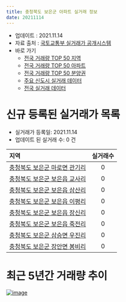 ```yaml
---
title: 충청북도 보은군 아파트 실거래 정보
date: 20211114
---
```


* 업데이트 : 2021.11.14
* 자료 출처 : [국토교통부 실거래가 공개시스템](http://rt.molit.go.kr)
* 바로 가기
    * [전국 거래량 TOP 50 지역](https://apt-info.github.io/apt-trade-info/tr)
    * [전국 거래량 TOP 50 아파트](https://apt-info.github.io/apt-trade-info/ta)
    * [전국 거래량 TOP 50 분양권](https://apt-info.github.io/apt-trade-info/tb)
    * [주요 신도시 실거래 데이터](https://apt-info.github.io/apt-trade-info/newtown)
    * [전국 실거래 데이터](https://apt-info.github.io/apt-trade-info/all)



<script async src="https://pagead2.googlesyndication.com/pagead/js/adsbygoogle.js"></script>
<!-- 기본광고 -->
<ins class="adsbygoogle"
     style="display:block"
     data-ad-client="ca-pub-1142216861245946"
     data-ad-slot="4805727019"
     data-ad-format="auto"
     data-full-width-responsive="true"></ins>
<script>
     (adsbygoogle = window.adsbygoogle || []).push({});
</script>


# 신규 등록된 실거래가 목록

* 실거래가 등록일: 2021.11.14
* 업데이트 된 실거래 수: 0 건


|지역|실거래수|
|:---|:---:|
|[충청북도 보은군 마로면 관기리](https://apt-info.github.io/apt-trade-info/r2911)|0|
|[충청북도 보은군 보은읍 교사리](https://apt-info.github.io/apt-trade-info/r1581)|0|
|[충청북도 보은군 보은읍 삼산리](https://apt-info.github.io/apt-trade-info/r1583)|0|
|[충청북도 보은군 보은읍 이평리](https://apt-info.github.io/apt-trade-info/r1582)|0|
|[충청북도 보은군 보은읍 장신리](https://apt-info.github.io/apt-trade-info/r1584)|0|
|[충청북도 보은군 보은읍 죽전리](https://apt-info.github.io/apt-trade-info/r1585)|0|
|[충청북도 보은군 삼승면 우진리](https://apt-info.github.io/apt-trade-info/r3637)|0|
|[충청북도 보은군 장안면 봉비리](https://apt-info.github.io/apt-trade-info/r3544)|0|



<script async src="https://pagead2.googlesyndication.com/pagead/js/adsbygoogle.js"></script>
<!-- 기본광고 -->
<ins class="adsbygoogle"
     style="display:block"
     data-ad-client="ca-pub-1142216861245946"
     data-ad-slot="4805727019"
     data-ad-format="auto"
     data-full-width-responsive="true"></ins>
<script>
     (adsbygoogle = window.adsbygoogle || []).push({});
</script>


# 최근 5년간 거래량 추이


<div style="width:100%;">
    <canvas id="deal_progress" height="200"></canvas>
</div>

<script>
new Chart(document.getElementById("deal_progress"), {
    type: 'line',
    data: {
        labels: ['16.01','16.02','16.03','16.04','16.05','16.06','16.07','16.08','16.09','16.10','16.11','16.12','17.01','17.02','17.03','17.04','17.05','17.06','17.07','17.08','17.09','17.10','17.11','17.12','18.01','18.02','18.03','18.04','18.05','18.06','18.07','18.08','18.09','18.10','18.11','18.12','19.01','19.02','19.03','19.04','19.05','19.06','19.07','19.08','19.09','19.10','19.11','19.12','20.01','20.02','20.03','20.04','20.05','20.06','20.07','20.08','20.09','20.10','20.11','20.12','21.01','21.02','21.03','21.04','21.05','21.06','21.07','21.08','21.09','21.10'],
        datasets: [{
            label: '매매/분양권',
            data: [9,10,13,7,13,11,1,9,34,19,10,10,11,19,20,9,23,15,7,8,11,8,8,7,7,11,4,10,9,5,11,5,9,21,7,9,8,11,11,10,13,2,9,6,9,10,12,43,3,20,19,22,20,26,29,32,19,33,11,10,4,11,13,32,17,19,14,15,12,11],
            borderColor: "rgba(66, 133, 243, 1)",
            backgroundColor: "rgba(66, 133, 243, 0.05)",
            borderWidth: 1,
            pointRadius: 0,
            fill: false,
            lineTension: 0
        },{
            label: '전/월세',
            data: [10,9,14,6,4,6,3,11,12,6,8,1,6,5,5,3,7,3,5,6,4,4,7,1,8,6,2,6,4,6,6,4,3,13,5,3,7,4,3,9,8,5,8,3,0,4,6,6,1,4,1,6,7,4,16,10,27,19,19,15,8,6,9,2,3,4,3,6,5,7],
            borderColor: "rgba(255, 90, 0, 1)",
            backgroundColor: "rgba(255, 90, 0, 0.05)",
            borderWidth: 1,
            pointRadius: 0,
            fill: false,
            lineTension: 0
        },{
            label: '합계',
            data: [19,19,27,13,17,17,4,20,46,25,18,11,17,24,25,12,30,18,12,14,15,12,15,8,15,17,6,16,13,11,17,9,12,34,12,12,15,15,14,19,21,7,17,9,9,14,18,49,4,24,20,28,27,30,45,42,46,52,30,25,12,17,22,34,20,23,17,21,17,18],
            borderColor: "rgba(0, 0, 0, 1)",
            backgroundColor: "rgba(0, 0, 0, 0.03)",
            borderWidth: 0.1,
            pointRadius: 0,
            fill: true,
            lineTension: 0
        }
        ]
    },
    options: {
        responsive: true,
        title: {
            display: false
        },
        tooltips: {
            mode: 'index',
            intersect: false
        },
        hover: {
            mode: 'nearest',
            intersect: true
        },
        scales: {
            xAxes: [{
                display: true,
                scaleLabel: {
                    display: true,
                    labelString: '년/월'
                }
            }],
            yAxes: [{
                display: true,
                ticks: {
                    suggestedMin: 0,
                },
                scaleLabel: {
                    display: true,
                    labelString: '실거래 수'
                }
            }]
        }
    }
});

</script>


[![image](https://apt-info.github.io/images/2020-01-03-apt-trade-info/1024x500.png)](https://play.google.com/store/apps/details?id=com.aptinfo.apttradeinfo)

